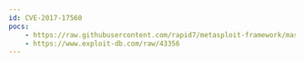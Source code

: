 ```yaml
---
id: CVE-2017-17560
pocs:
    - https://raw.githubusercontent.com/rapid7/metasploit-framework/master/modules/exploits/linux/http/wd_mycloud_multiupload_upload.rb
    - https://www.exploit-db.com/raw/43356
---
```

